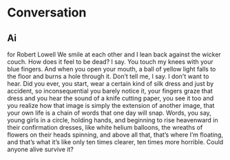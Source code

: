 # Conversation
## Ai
for Robert Lowell
We smile at each other
and I lean back against the wicker couch.
How does it feel to be dead? I say.
You touch my knees with your blue fingers.
And when you open your mouth,
a ball of yellow light falls to the floor
and burns a hole through it.
Don’t tell me, I say. I don't want to hear.
Did you ever, you start,
wear a certain kind of silk dress
and just by accident,
so inconsequential you barely notice it,
your fingers graze that dress
and you hear the sound of a knife cutting paper,
you see it too
and you realize how that image
is simply the extension of another image,
that your own life
is a chain of words
that one day will snap.
Words, you say, young girls in a circle, holding hands,
and beginning to rise heavenward
in their confirmation dresses,
like white helium balloons,
the wreaths of flowers on their heads spinning,
and above all that,
that’s where I’m floating,
and that’s what it’s like
only ten times clearer,
ten times more horrible.
Could anyone alive survive it?